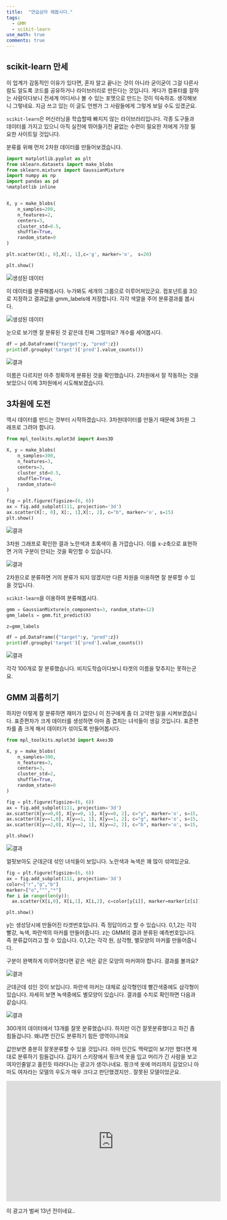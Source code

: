 ```yaml
---
title:  "연습삼아 해봅시다."
tags:
  - GMM
  - scikit-learn
use_math: true
comments: true
---
```


## scikit-learn 만세
이 업계가 감동적인 이유가 있다면, 
혼자 알고 끝나는 것이 아니라 굳이굳이 그걸 다른사람도 알도록 코드를 공유하거나 라이브러리로
만든다는 것입니다.
게다가 컴퓨터를 잘하는 사람이다보니 전세계 어디서나 볼 수 있는 포맷으로 만드는 것이 익숙하죠.
생각해보니 그렇네요. 지금 쓰고 있는 이 글도 언젠가 그 사람들에게 그렇게 보일 수도 있겠군요.

`scikit-learn`은 머신러닝을 학습할때 빠지지 않는 라이브러리입니다.
각종 도구들과 데이터를 가지고 있으니 아직 실전에 뛰어들기전 끝없는 수련이 필요한 저에게 가장 필요한 사이트일 것입니다.

분류를 위해 먼저 2차원 데이터를 만들어보겠습니다.

```python
import matplotlib.pyplot as plt
from sklearn.datasets import make_blobs
from sklearn.mixture import GaussianMixture
import numpy as np
import pandas as pd
%matplotlib inline


X, y = make_blobs(
    n_samples=200,
    n_features=2,
    centers=3,
    cluster_std=0.5,
    shuffle=True,
    random_state=0
)

plt.scatter(X[:, 0],X[:, 1],c='g', marker='o',  s=20)

plt.show()
```
![생성된 데이터](https://raw.githubusercontent.com/hi-math/hi-math.github.io/master/images/2022-04-03-SampleTest.md/cluster.png)

이 데이터를 분류해봅시다. 누가봐도 세개의 그룹으로 이루어져있군요. 컴포넌트를 3으로 지정하고 결과값을  gmm_labels에 저장합니다.
각각 색깔을 주어 분류결과를 봅시다.

![생성된 데이터](https://raw.githubusercontent.com/hi-math/hi-math.github.io/master/images/2022-04-03-SampleTest.md/classify.png)

눈으로 보기엔 잘 분류된 것 같은데 진짜 그럴까요? 개수를 세어봅시다. 

```python
df = pd.DataFrame({"target":y, "pred":z})
print(df.groupby('target')['pred'].value_counts())
```

![결과](https://raw.githubusercontent.com/hi-math/hi-math.github.io/master/images/2022-04-03-SampleTest.md/result.PNG)

이름은 다르지만 아주 정확하게 분류된 것을 확인했습니다. 2차원에서 잘 작동하는 것을 보았으니 이제 3차원에서 시도해보겠습니다.


## 3차원에 도전

역시 데이터를 만드는 것부터 시작하겠습니다. 3차원데이터를 만들기 때문에 3차원 그래프로 그려야 합니다.
```python
from mpl_toolkits.mplot3d import Axes3D

X, y = make_blobs(
    n_samples=300,
    n_features=3,
    centers=3,
    cluster_std=0.5,
    shuffle=True,
    random_state=0
)

fig = plt.figure(figsize=(6, 6))
ax = fig.add_subplot(111, projection='3d')
ax.scatter(X[:, 0], X[:, 1],X[:, 2], c="b", marker='o', s=15)
plt.show()
```


![결과](https://raw.githubusercontent.com/hi-math/hi-math.github.io/master/images/2022-04-03-SampleTest.md/3ddata.png)


3차원 그래프로 확인한 결과 노란색과 초록색이 좀 가깝습니다. 이를 x-z축으로 표현하면 거의 구분이 안되는 것을 확인할 수 있습니다.

![결과](https://raw.githubusercontent.com/hi-math/hi-math.github.io/master/images/2022-04-03-SampleTest.md/2ddata.png)

2차원으로 분류하면 거의 분류가 되지 않겠지만 다른 차원을 이용하면 잘 분류할 수 있을 것입니다.

`scikit-learn`을 이용하여 분류해봅시다.

```python
gmm = GaussianMixture(n_components=3, random_state=12)
gmm_labels = gmm.fit_predict(X)

z=gmm_labels

df = pd.DataFrame({"target":y, "pred":z})
print(df.groupby('target')['pred'].value_counts())
```

![결과](https://raw.githubusercontent.com/hi-math/hi-math.github.io/master/images/2022-04-03-SampleTest.md/result2.PNG)

각각 100개로 잘 분류했습니다. 비지도학습이다보니 타겟의 이름을 맞추지는 못하는군요.


## GMM 괴롭히기
하지만 이렇게 잘 분류하면 재미가 없으니 이 친구에게 좀 더 고약한 일을 시켜보겠습니다.
표준편차가 크게 데이터를 생성하면 아마 좀 겹치는 녀석들이 생길 것입니다. 표준편차를 좀 크게 해서 데이터가 섞이도록 만들어봅시다.

```python
from mpl_toolkits.mplot3d import Axes3D

X, y = make_blobs(
    n_samples=300,
    n_features=3,
    centers=3,
    cluster_std=2,
    shuffle=True,
    random_state=0
)

fig = plt.figure(figsize=(6, 6))
ax = fig.add_subplot(111, projection='3d')
ax.scatter(X[y==0,0], X[y==0, 1], X[y==0, 2], c="y", marker='o', s=15, alpha=0.40)
ax.scatter(X[y==1,0], X[y==1, 1], X[y==1, 2], c="g", marker='o', s=15, alpha=0.40)
ax.scatter(X[y==2,0], X[y==2, 1], X[y==2, 2], c="b", marker='o', s=15, alpha=0.40)

plt.show()
```
![결과](https://raw.githubusercontent.com/hi-math/hi-math.github.io/master/images/2022-04-03-SampleTest.md/3-1.png)

얼핏보아도 군데군데 섞인 녀석들이 보입니다. 노란색과 녹색은 꽤 많이 섞여있군요.


```python
fig = plt.figure(figsize=(6, 6))
ax = fig.add_subplot(111, projection='3d')
color=["r","g","b"]
marker=["o","^","*"]
for i in range(len(y)):
  ax.scatter(X[i,0], X[i,1], X[i,2], c=color[y[i]], marker=marker[z[i]], s=20, alpha=0.80)

plt.show()
```
y는 생성당시에 만들어진 타겟번호입니다. 즉 정답이라고 할 수 있습니다. 0,1,2는 각각 빨강, 녹색, 파란색의 마커를 만들어줍니다.
z는 GMM의 결과 분류된 예측번호입니다. 즉 분류값이라고 할 수 있습니다. 0,1,2는 각각 원, 삼각형, 별모양의 마커를 만들어줍니다.

구분이 완벽하게 이루어졌다면 같은 색은 같은 모양의 마커여야 합니다. 결과를 볼까요?

![결과](https://raw.githubusercontent.com/hi-math/hi-math.github.io/master/images/2022-04-03-SampleTest.md/3-3.png)

군데군데 섞인 것이 보입니다. 파란색 마커는 대체로 삼각형인데 빨간색중에도 삼각형이 있습니다. 자세히 보면 녹색중에도 별모양이 있습니다.
결과를 수치로 확인하면 다음과 같습니다.


![결과](https://raw.githubusercontent.com/hi-math/hi-math.github.io/master/images/2022-04-03-SampleTest.md/3-4.PNG)

300개의 데이터에서 13개를 잘못 분류했습니다. 하지만 이건 잘못분류했다고 하긴 좀 힘들겁니다. 왜냐면 인간도 분류하기 힘든 영역이니까요

값만보면 충분히 잘못분류할 수 있을 것입니다. 아마 인간도 맥락없이 보기만 했다면 제대로 분류하기 힘들겁니다. 
갑자기 스키장에서 핑크색 옷을 입고 머리가 긴 사람을 보고 여자인줄알고 홀린듯 따라다니는 광고가 생각나네요.
핑크색 옷에 머리까지 길었으니 아마도 여자라는 모델의 우도가 매우 크다고 판단했겠지만.. 잘못된 모델이었군요.

<iframe width="560" height="315" src="https://www.youtube.com/embed/krOMSqcJBrI" title="YouTube video player" frameborder="0" allow="accelerometer; autoplay; clipboard-write; encrypted-media; gyroscope; picture-in-picture" allowfullscreen></iframe>



이 광고가 벌써 13년 전이네요..